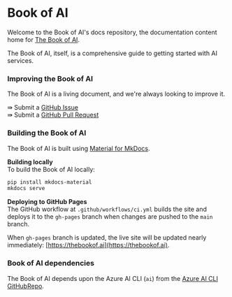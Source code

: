 # Book of AI

Welcome to the Book of AI's docs repository, the documentation content home for [The Book of AI](https://thebookof.ai).  

The Book of AI, itself, is a comprehensive guide to getting started with AI services.  

### Improving the Book of AI

The Book of AI is a living document, and we're always looking to improve it.

⇛ Submit a [GitHub Issue](https://github.com/robch/book-of-ai/issues)  
⇛ Submit a [GitHub Pull Request](https://github.com/robch/book-of-ai/pulls)  

### Building the Book of AI

The Book of AI is built using [Material for MkDocs](https://squidfunk.github.io/mkdocs-material/).

**Building locally**  
To build the Book of AI locally:

```bash
pip install mkdocs-material
mkdocs serve
```

**Deploying to GitHub Pages**  
The GitHub workflow at `.github/workflows/ci.yml` builds the site and deploys it to the `gh-pages` branch when changes are pushed to the `main` branch.

When `gh-pages` branch is updated, the live site will be updated nearly immediately: [https://thebookof.ai](https://thebookof.ai).  

### Book of AI dependencies

The Book of AI depends upon the Azure AI CLI (`ai`) from the [Azure AI CLI GitHubRepo](https://github.com/Azure/azure-ai-cli/).
